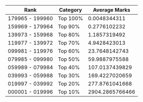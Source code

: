 | Rank | Category | Average Marks |
|------|----------|---------------|
| 179965 - 199960 | Top 100% | 0.0048344311 |
| 159969 - 179964 | Top 90% | 0.2776102232 |
| 139973 - 159968 | Top 80% | 1.1857319492 |
| 119977 - 139972 | Top 70% | 4.9428423013 |
| 099981 - 119976 | Top 60% | 23.7648142743 |
| 079985 - 099980 | Top 50% | 59.9887975588 |
| 059989 - 079984 | Top 40% | 107.0137439829 |
| 039993 - 059988 | Top 30% | 169.4227020659 |
| 019997 - 039992 | Top 20% | 277.8761041668 |
| 000001 - 019996 | Top 10% | 2904.2865766466 |
